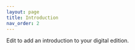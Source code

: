 ```yaml
---
layout: page
title: Introduction
nav_order: 2
---
```


<p class="message">
  Edit to add an introduction to your digital edition.
</p>


